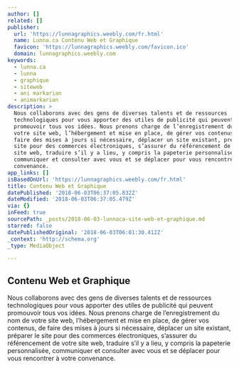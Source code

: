 ```yaml
---
author: []
related: []
publisher:
  url: 'https://lunnagraphics.weebly.com/fr.html'
  name: Lunna.ca Contenu Web et Graphique
  favicon: 'https://lunnagraphics.weebly.com/favicon.ico'
  domain: lunnagraphics.weebly.com
keywords:
  - lunna.ca
  - lunna
  - graphique
  - siteweb
  - ani markarian
  - animarkarian
description: >
  Nous collaborons avec des gens de diverses talents et de ressources
  technologiques pour vous apporter des utiles de publicité qui peuvent
  promouvoir tous vos idées. Nous prenons charge de l’enregistrement du nom de
  votre site web, l’hébergement et mise en place, de gérer vos contenus, de
  faire des mises à jours si nécessaire, déplacer un site existant, préparer le
  site pour des commerces électroniques, s’assurer du référencement de votre
  site web, traduire s’il y a lieu, y compris la papeterie personnalisée,
  communiquer et consulter avec vous et se déplacer pour vous rencontrer à votre
  convenance.
app_links: []
isBasedOnUrl: 'https://lunnagraphics.weebly.com/fr.html'
title: Contenu Web et Graphique
datePublished: '2018-06-03T06:37:05.832Z'
dateModified: '2018-06-03T06:37:05.479Z'
via: {}
inFeed: true
sourcePath: _posts/2018-06-03-lunnaca-site-web-et-graphique.md
starred: false
datePublishedOriginal: '2018-06-03T06:01:30.412Z'
_context: 'http://schema.org'
_type: MediaObject

---
```

<article style=""><h1>Contenu Web et Graphique</h1><p>Nous collaborons avec des gens de diverses talents et de ressources technologiques pour vous apporter des utiles de publicité qui peuvent promouvoir tous vos idées. Nous prenons charge de l’enregistrement du nom de votre site web, l’hébergement et mise en place, de gérer vos contenus, de faire des mises à jours si nécessaire, déplacer un site existant, préparer le site pour des commerces électroniques, s’assurer du référencement de votre site web, traduire s’il y a lieu, y compris la papeterie personnalisée, communiquer et consulter avec vous et se déplacer pour vous rencontrer à votre convenance.
</p></article>